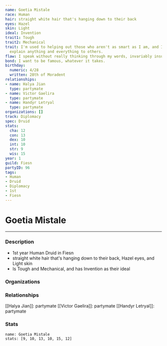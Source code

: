 ```yaml
---
name: Goetia Mistale
race: Human
hair: straight white hair that's hanging down to their back
eyes: Hazel
skin: Light
ideal: Invention
trait1: Tough
trait2: Mechanical
trait: I'm used to helping out those who aren't as smart as I am, and I patiently
  explain anything and everything to others.
flaw: I speak without really thinking through my words, invariably insulting others.
bond: I want to be famous, whatever it takes.
birthday:
  numeric: 4/28
  written: 28th of Moradent
relationships:
- name: Halya Jian
  type: partymate
- name: Victor Gaelira
  type: partymate
- name: Handyr Letryal
  type: partymate
organizations: []
track: Diplomacy
spec: Druid
stats:
  cha: 12
  con: 13
  dex: 10
  int: 10
  str: 9
  wis: 15
year: 1
guild: Fiesn
partyID: 96
tags:
- Human
- Druid
- Diplomacy
- 1st
- Fiesn
---
```

# Goetia Mistale
---
### Description
- 1st year Human Druid in Fiesn
- straight white hair that's hanging down to their back, Hazel eyes, and Light skin
- Is Tough and Mechanical, and has Invention as their ideal

### Organizations
### Relationships
[[Halya Jian]]: partymate
[[Victor Gaelira]]: partymate
[[Handyr Letryal]]: partymate
### Stats
```statblock
name: Goetia Mistale
stats: [9, 10, 13, 10, 15, 12]
```